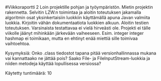 #Viikkoraportti 2
Loin projektille pohjan ja työympäristön. Mietin projektin rakennetta.
Selvitin LZW:n toimintaa ja aloitin toteutuksen jakamalla algoritmin osat yksinkertaisiin luokkiin käyttämällä apuna Javan valmiita luokkia.
Kirjoitin vähän dokumentaatiota luokkien alkuun.
Aloitin testien toteutuksen. Varsinaista testattavaa ei vielä hirveästi ole.
Projekti ei tälle viikolle jäänyt mihinkään järkevään vaiheeseen. Esim. integer integer hashmap ei toimikaan, mutta en ehtinyt enää miettiä sille toimivaa vaihtoehtoa.

Kysymyksiä:
Onko .class tiedostot tapana pitää versionhallinnassa mukana vai kannattaako ne jättää pois?
Saako File- ja FileInputStream-luokkia ja niiden metodeja käyttää lopullisessa versiossa?
    
Käytetty tuntimäärä: 10